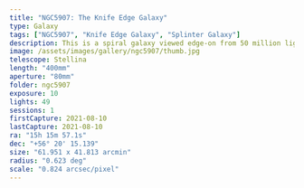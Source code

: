 ```yaml
---
title: "NGC5907: The Knife Edge Galaxy"
type: Galaxy
tags: ["NGC5907", "Knife Edge Galaxy", "Splinter Galaxy"]
description: This is a spiral galaxy viewed edge-on from 50 million light years away.
image: /assets/images/gallery/ngc5907/thumb.jpg
telescope: Stellina
length: "400mm"
aperture: "80mm"
folder: ngc5907
exposure: 10
lights: 49  
sessions: 1
firstCapture: 2021-08-10
lastCapture: 2021-08-10
ra: "15h 15m 57.1s"
dec: "+56° 20' 15.139"
size: "61.951 x 41.813 arcmin"
radius: "0.623 deg"
scale: "0.824 arcsec/pixel"
---
```

